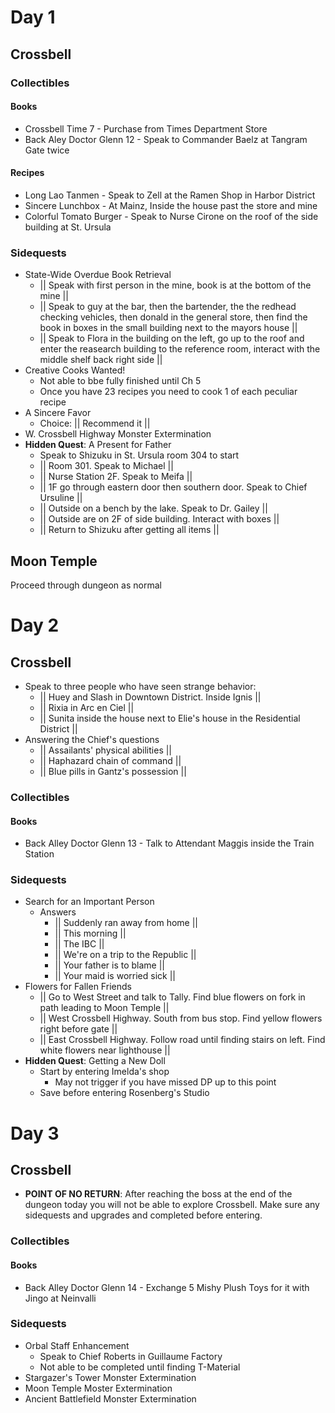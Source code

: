 # Day 1
## Crossbell
### Collectibles
#### Books
- Crossbell Time 7 - Purchase from Times Department Store
- Back Aley Doctor Glenn 12 - Speak to Commander Baelz at Tangram Gate twice
#### Recipes
- Long Lao Tanmen - Speak to Zell at the Ramen Shop in Harbor District
- Sincere Lunchbox - At Mainz, Inside the house past the store and mine
- Colorful Tomato Burger - Speak to Nurse Cirone on the roof of the side building at St. Ursula
### Sidequests
- State-Wide Overdue Book Retrieval
    - || Speak with first person in the mine, book is at the bottom of the mine ||
    - || Speak to guy at the bar, then the bartender, the the redhead checking vehicles, then donald in the general store, then find the book in boxes in the small building next to the mayors house ||
    - || Speak to Flora in the building on the left, go up to the roof and enter the reasearch building to the reference room, interact with the middle shelf back right side ||
- Creative Cooks Wanted!
    - Not able to bbe fully finished until Ch 5
    - Once you have 23 recipes you need to cook 1 of each peculiar recipe
- A Sincere Favor
    - Choice: || Recommend it ||
- W. Crossbell Highway Monster Extermination
- **Hidden Quest**: A Present for Father
    - Speak to Shizuku in St. Ursula room 304 to start
    - || Room 301. Speak to Michael ||
    - || Nurse Station 2F. Speak to Meifa ||
    - || 1F go through eastern door then southern door. Speak to Chief Ursuline ||
    - || Outside on a bench by the lake. Speak to Dr. Gailey ||
    - || Outside are on 2F of side building. Interact with boxes ||
    - || Return to Shizuku after getting all items ||
## Moon Temple
Proceed through dungeon as normal
# Day 2
## Crossbell
- Speak to three people who have seen strange behavior:
    - || Huey and Slash in Downtown District. Inside Ignis ||
    - || Rixia in Arc en Ciel ||
    - || Sunita inside the house next to Elie's house in the Residential District ||
- Answering the Chief's questions
    - || Assailants' physical abilities ||
    - || Haphazard chain of command ||
    - || Blue pills in Gantz's possession ||
### Collectibles
#### Books
- Back Alley Doctor Glenn 13 - Talk to Attendant Maggis inside the Train Station
### Sidequests
- Search for an Important Person
    - Answers
        - || Suddenly ran away from home ||
        - || This morning ||
        - || The IBC ||
        - || We're on a trip to the Republic ||
        - || Your father is to blame ||
        - || Your maid is worried sick ||
- Flowers for Fallen Friends
    - || Go to West Street and talk to Tally. Find blue flowers on fork in path leading to Moon Temple ||
    - || West Crossbell Highway. South from bus stop. Find yellow flowers right before gate ||
    - || East Crossbell Highway. Follow road until finding stairs on left. Find white flowers near lighthouse ||
- **Hidden Quest**: Getting a New Doll
    - Start by entering Imelda's shop
        - May not trigger if you have missed DP up to this point
    - Save before entering Rosenberg's Studio
# Day 3
## Crossbell
- **POINT OF NO RETURN**: After reaching the boss at the end of the dungeon today you will not be able to explore Crossbell. Make sure any sidequests and upgrades and completed before entering.
### Collectibles
#### Books
- Back Alley Doctor Glenn 14 - Exchange 5 Mishy Plush Toys for it with Jingo at Neinvalli
### Sidequests
- Orbal Staff Enhancement
    - Speak to Chief Roberts in Guillaume Factory
    - Not able to be completed until finding T-Material
- Stargazer's Tower Monster Extermination
- Moon Temple Moster Extermination
- Ancient Battlefield Monster Extermination